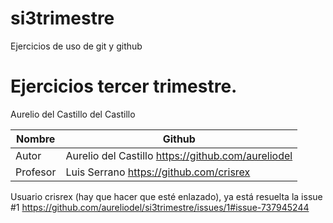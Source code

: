 # si3trimestre
Ejercicios de uso de git y github

# Ejercicios tercer trimestre.
Aurelio del Castillo del Castillo

| **Nombre** | **Github** |
| --------- | --------- |
| Autor | Aurelio del Castillo  https://github.com/aureliodel |
| Profesor | Luis Serrano  https://github.com/crisrex |



Usuario crisrex (hay que hacer que esté enlazado), ya está resuelta la issue 
 #1 https://github.com/aureliodel/si3trimestre/issues/1#issue-737945244


